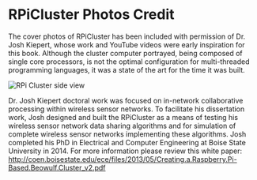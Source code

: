 # RPiCluster Photos Credit

The cover photos of RPiCluster has been included with permission of Dr. Josh Kiepert, whose work and YouTube videos were early inspiration for this book. Although the cluster computer portrayed, being composed of single core processors,  is not the optimal configuration for multi-threaded programming languages, it was a state of the art for the time it was built.

![RPi Cluster side view](../images/RPiCluster_Side_HQ.jpg "RPi Cluster side view")


Dr. Josh Kiepert doctoral work was focused on in-network collaborative processing within wireless sensor networks. To facilitate his dissertation work, Josh designed and built the RPiCluster as a means of testing his wireless sensor network data sharing algorithms and for simulation of complete wireless sensor networks implementing these algorithms. Josh completed his PhD in Electrical and Computer Engineering at Boise State University in 2014. For more information please review this white paper: http://coen.boisestate.edu/ece/files/2013/05/Creating.a.Raspberry.Pi-Based.Beowulf.Cluster_v2.pdf